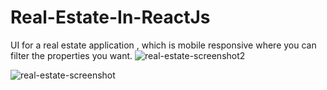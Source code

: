 # Real-Estate-In-ReactJs
UI for a real estate application , which is mobile responsive where you can filter the properties you want. 
![real-estate-screenshot2](https://github.com/ViditaShetty/Real-Estate-In-ReactJs/assets/96463276/70eca77c-e495-4da5-b7e5-87f469c88197)



![real-estate-screenshot](https://github.com/ViditaShetty/Real-Estate-In-ReactJs/assets/96463276/7def34eb-c823-4bcc-84b9-e2ae818bde61)
